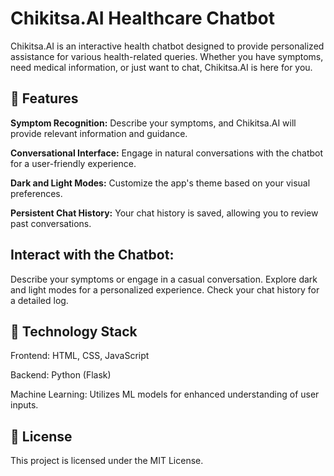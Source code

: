 # Chikitsa.AI Healthcare Chatbot

Chikitsa.AI is an interactive health chatbot designed to provide personalized assistance for various health-related queries. Whether you have symptoms, need medical information, or just want to chat, Chikitsa.AI is here for you.

## 🚀 Features

**Symptom Recognition:** Describe your symptoms, and Chikitsa.AI will provide relevant information and guidance.

**Conversational Interface:** Engage in natural conversations with the chatbot for a user-friendly experience.

**Dark and Light Modes:** Customize the app's theme based on your visual preferences.

**Persistent Chat History:** Your chat history is saved, allowing you to review past conversations.


## Interact with the Chatbot:

Describe your symptoms or engage in a casual conversation.
Explore dark and light modes for a personalized experience.
Check your chat history for a detailed log.

## 🧠 Technology Stack
Frontend: HTML, CSS, JavaScript

Backend: Python (Flask)

Machine Learning: Utilizes ML models for enhanced understanding of user inputs.

## 📝 License
This project is licensed under the MIT License.
